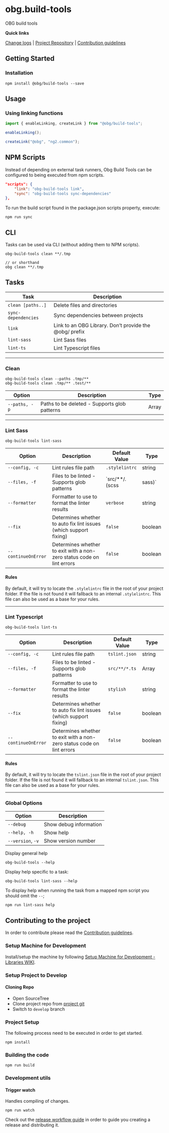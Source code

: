[projectUri]: https://bitbucketsson.betsson.local/projects/WF/repos/obg.build-tools
[projectGit]: https://bitbucketsson.betsson.local/scm/wf/obg.build-tools.git
[changeLog]: ./doc/CHANGELOG.md

[contribWiki]: https://wikisson.betsson.local/display/SG/Contribution+Guidelines
[releaseWorkflowWiki]: https://wikisson.betsson.local/display/SG/Prepare+new+Release+for+Library
[setupMachineWiki]: https://wikisson.betsson.local/display/SG/Setup+Machine+for+Development+-+Libraries

# obg.build-tools
OBG build tools 

**Quick links**

[Change logs][changeLog] | [Project Repository][projectUri] | [Contribution guidelines][contribWiki]

## Getting Started

### Installation

```
npm install @obg/build-tools --save
```

## Usage

### Using linking functions

```js
import { enableLinking, createLink } from "@obg/build-tools";

enableLinking();

createLink("@obg", "ng2.common");
```

## NPM Scripts

Instead of depending on external task runners, Obg Build Tools can be configured to being executed from npm scripts.

```json
"scripts": {
    "link": "obg-build-tools link",
    "sync": "obg-build-tools sync-dependencies"
},
````

To run the build script found in the package.json scripts property, execute:

```
npm run sync
```

## CLI

Tasks can be used via CLI (without adding them to NPM scripts).

```
obg-build-tools clean **/.tmp

// or shorthand
obg clean **/.tmp
```

## Tasks

| Task                | Description                                            |
|---------------------|--------------------------------------------------------|
| `clean [paths..]`   | Delete files and directories                           |
| `sync-dependencies` | Sync dependencies between projects                     |
| `link`              | Link to an OBG Library. Don’t provide the @obg/ prefix |
| `lint-sass`         | Lint Sass files                                        |
| `lint-ts`           | Lint Typescript files                                  |

___

### Clean

```
obg-build-tools clean --paths .tmp/**
obg-build-tools clean .tmp/** .test/**
```

| Option        | Description                                   | Type  |
|---------------|-----------------------------------------------|-------|
| `--paths, -p` | Paths to be deleted - Supports glob patterns  | Array |

___

### Lint Sass

```
obg-build-tools lint-sass
```

| Option              | Description                                                           | Default Value           | Type    |
|---------------------|-----------------------------------------------------------------------|-------------------------|---------|
| `--config, -c`      | Lint rules file path                                                  | `.stylelintrc`          | string  |
| `--files, -f`       | Files to be linted - Supports glob patterns                           | `src/**/*.*(scss|sass)` | Array   |
| `--formatter`       | Formatter to use to format the linter results                         | `verbose`               | string  |
| `--fix`             | Determines whether to auto fix lint issues (which support fixing)     | `false`                 | boolean |
| `--continueOnError` | Determines whether to exit with a non-zero status code on lint errors | `false`                 | boolean |

#### Rules
By default, it will try to locate the `.stylelintrc` file in the root of your project folder. If the file is not found it will fallback to an internal `.stylelintrc`. This file can also be used as a base for your rules.
___

### Lint Typescript

```
obg-build-tools lint-ts
```

| Option              | Description                                                           | Default Value | Type    |
|---------------------|-----------------------------------------------------------------------|---------------|---------|
| `--config, -c`      | Lint rules file path                                                  | `tslint.json` | string  |
| `--files, -f`       | Files to be linted - Supports glob patterns                           | `src/**/*.ts` | Array   |
| `--formatter`       | Formatter to use to format the linter results                         | `stylish`     | string  |
| `--fix`             | Determines whether to auto fix lint issues (which support fixing)     | `false`       | boolean |
| `--continueOnError` | Determines whether to exit with a non-zero status code on lint errors | `false`       | boolean |

#### Rules
By default, it will try to locate the `tslint.json` file in the root of your project folder. If the file is not found it will fallback to an internal `tslint.json`. This file can also be used as a base for your rules.

___

### Global Options
| Option            | Description            |
|-------------------|------------------------|
| `--debug`         | Show debug information |
| `--help, -h`      | Show help              |
| `--version`, `-v` | Show version number    |

Display general help

```
obg-build-tools --help
```

Display help specific to a task:
```
obg-build-tools lint-sass --help
```

To display help when running the task from a mapped npm script you should omit the `--`;

```
npm run lint-sass help
```

## Contributing to the project
In order to contribute please read the [Contribution guidelines][contribWiki].

### Setup Machine for Development
Install/setup the machine by following [Setup Machine for Development - Libraries WIKI][setupMachineWiki].

### Setup Project to Develop

#### Cloning Repo

- Open SourceTree
- Clone project repo from [project git][projectGit]
- Switch to `develop` branch

### Project Setup
The following process need to be executed in order to get started.

```
npm install
```

### Building the code

```
npm run build
```

### Development utils

#### Trigger watch
Handles compiling of changes.
```
npm run watch
```

Check out the [release workflow guide][releaseWorkflowWiki] in order to guide you creating a release and distributing it.